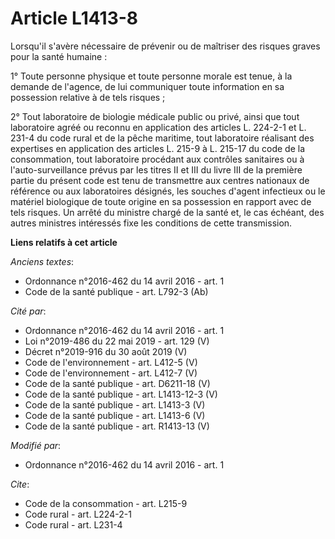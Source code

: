 # Article L1413-8

Lorsqu'il s'avère nécessaire de prévenir ou de maîtriser des risques graves pour la santé humaine : 

1° Toute personne physique et toute personne morale est tenue, à la demande de l'agence, de lui communiquer toute information
en sa possession relative à de tels risques ; 

2° Tout laboratoire de biologie médicale public ou privé, ainsi que tout laboratoire agréé ou reconnu en application des
articles L. 224-2-1 et L. 231-4 du code rural et de la pêche maritime, tout laboratoire réalisant des expertises en
application des articles L. 215-9 à L. 215-17 du code de la consommation, tout laboratoire procédant aux contrôles sanitaires
ou à l'auto-surveillance prévus par les titres II et III du livre III de la première partie du présent code est tenu de
transmettre aux centres nationaux de référence ou aux laboratoires désignés, les souches d'agent infectieux ou le matériel
biologique de toute origine en sa possession en rapport avec de tels risques. Un arrêté du ministre chargé de la santé et, le
cas échéant, des autres ministres intéressés fixe les conditions de cette transmission.

**Liens relatifs à cet article**

_Anciens textes_:

  - Ordonnance n°2016-462 du 14 avril 2016 - art. 1
  - Code de la santé publique - art. L792-3 (Ab)

_Cité par_:

  - Ordonnance n°2016-462 du 14 avril 2016 - art. 1
  - Loi n°2019-486 du 22 mai 2019 - art. 129 (V)
  - Décret n°2019-916 du 30 août 2019 (V)
  - Code de l'environnement - art. L412-5 (V)
  - Code de l'environnement - art. L412-7 (V)
  - Code de la santé publique - art. D6211-18 (V)
  - Code de la santé publique - art. L1413-12-3 (V)
  - Code de la santé publique - art. L1413-3 (V)
  - Code de la santé publique - art. L1413-6 (V)
  - Code de la santé publique - art. R1413-13 (V)

_Modifié par_:

  - Ordonnance n°2016-462 du 14 avril 2016 - art. 1

_Cite_:

  - Code de la consommation - art. L215-9
  - Code rural - art. L224-2-1
  - Code rural - art. L231-4
